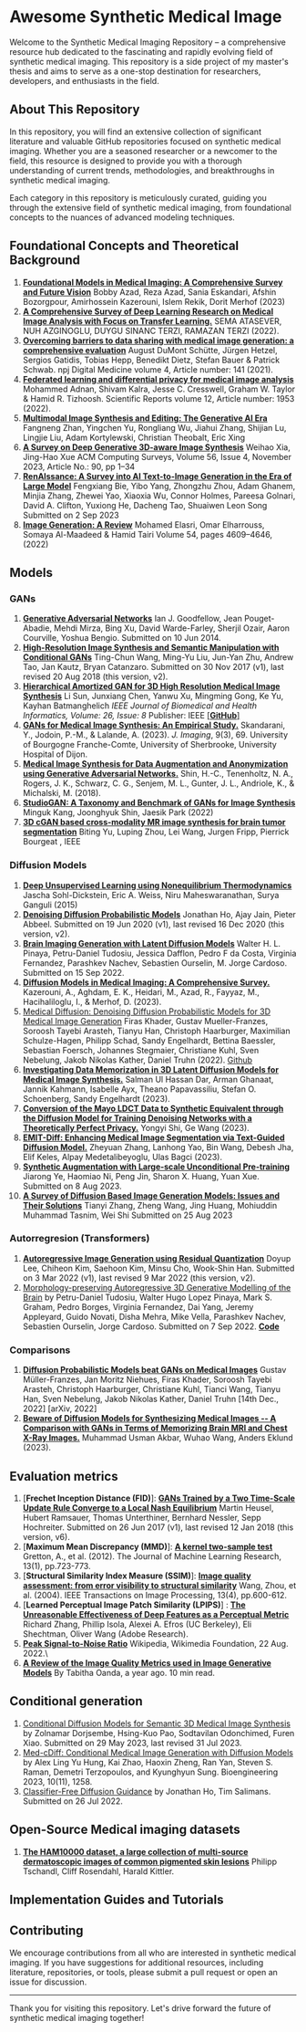 # Awesome Synthetic Medical Image

Welcome to the Synthetic Medical Imaging Repository – a comprehensive resource hub dedicated to the fascinating and rapidly evolving field of synthetic medical imaging. This repository is a side project of my master's thesis and aims to serve as a one-stop destination for researchers, developers, and enthusiasts in the field.

## About This Repository

In this repository, you will find an extensive collection of significant literature and valuable GitHub repositories focused on synthetic medical imaging. Whether you are a seasoned researcher or a newcomer to the field, this resource is designed to provide you with a thorough understanding of current trends, methodologies, and breakthroughs in synthetic medical imaging.

Each category in this repository is meticulously curated, guiding you through the extensive field of synthetic medical imaging, from foundational concepts to the nuances of advanced modeling techniques.

## Foundational Concepts and Theoretical Background
1. [**Foundational Models in Medical Imaging: A Comprehensive Survey and Future Vision**](https://arxiv.org/abs/2310.18689)  Bobby Azad, Reza Azad, Sania Eskandari, Afshin Bozorgpour, Amirhossein Kazerouni, Islem Rekik, Dorit Merhof (2023)
2. [**A Comprehensive Survey of Deep Learning Research on Medical Image Analysis with Focus on Transfer Learning.**](https://www.sciencedirect.com/science/article/abs/pii/S0899707122002856) SEMA ATASEVER, NUH AZGINOGLU, DUYGU SINANC TERZI, RAMAZAN TERZI (2022).
3. [**Overcoming barriers to data sharing with medical image generation: a comprehensive evaluation**](https://www.nature.com/articles/s41746-021-00507-3) August DuMont Schütte, Jürgen Hetzel, Sergios Gatidis, Tobias Hepp, Benedikt Dietz, Stefan Bauer & Patrick Schwab. npj Digital Medicine volume 4, Article number: 141 (2021).
4. [**Federated learning and differential privacy for medical image analysis**](https://www.nature.com/articles/s41598-022-05539-7) Mohammed Adnan, Shivam Kalra, Jesse C. Cresswell, Graham W. Taylor & Hamid R. Tizhoosh. Scientific Reports volume 12, Article number: 1953 (2022).
5. [**Multimodal Image Synthesis and Editing: The Generative AI Era**](https://arxiv.org/abs/2112.13592) Fangneng Zhan, Yingchen Yu, Rongliang Wu, Jiahui Zhang, Shijian Lu, Lingjie Liu, Adam Kortylewski, Christian Theobalt, Eric Xing
6. [**A Survey on Deep Generative 3D-aware Image Synthesis**](https://doi.org/10.1145/3626193) Weihao Xia, Jing-Hao Xue ACM Computing Surveys, Volume 56, Issue 4, November 2023, Article No.: 90, pp 1–34
7. [**RenAIssance: A Survey into AI Text-to-Image Generation in the Era of Large Model**](https://arxiv.org/abs/2309.00810) Fengxiang Bie, Yibo Yang, Zhongzhu Zhou, Adam Ghanem, Minjia Zhang, Zhewei Yao, Xiaoxia Wu, Connor Holmes, Pareesa Golnari, David A. Clifton, Yuxiong He, Dacheng Tao, Shuaiwen Leon Song Submitted on 2 Sep 2023
8. [**Image Generation: A Review**](https://link.springer.com/article/10.1007/s11063-022-10777-x) Mohamed Elasri, Omar Elharrouss, Somaya Al-Maadeed & Hamid Tairi Volume 54, pages 4609–4646, (2022)




## Models
### GANs
1. [**Generative Adversarial Networks**](https://arxiv.org/abs/1406.2661) Ian J. Goodfellow, Jean Pouget-Abadie, Mehdi Mirza, Bing Xu, David Warde-Farley, Sherjil Ozair, Aaron Courville, Yoshua Bengio. Submitted on 10 Jun 2014.
2. [**High-Resolution Image Synthesis and Semantic Manipulation with Conditional GANs**](https://arxiv.org/abs/1711.11585) Ting-Chun Wang, Ming-Yu Liu, Jun-Yan Zhu, Andrew Tao, Jan Kautz, Bryan Catanzaro. Submitted on 30 Nov 2017 (v1), last revised 20 Aug 2018 (this version, v2).
3. [**Hierarchical Amortized GAN for 3D High Resolution Medical Image Synthesis**](https://ieeexplore.ieee.org/abstract/document/9770375) Li Sun, Junxiang Chen, Yanwu Xu, Mingming Gong, Ke Yu, Kayhan Batmanghelich *IEEE Journal of Biomedical and Health Informatics, Volume: 26, Issue: 8*  Publisher: IEEE [[**GitHub**]](https://github.com/batmanlab/HA-GAN/tree/master)
4. [**GANs for Medical Image Synthesis: An Empirical Study.**](https://www.mdpi.com/2313-433X/9/3/69)
   Skandarani, Y., Jodoin, P.-M., & Lalande, A. (2023). *J. Imaging*, 9(3), 69. University of Bourgogne Franche-Comte, University of Sherbrooke, University Hospital of Dijon.
5. [**Medical Image Synthesis for Data Augmentation and Anonymization using Generative Adversarial Networks.**](https://arxiv.org/abs/1807.10225)
   Shin, H.-C., Tenenholtz, N. A., Rogers, J. K., Schwarz, C. G., Senjem, M. L., Gunter, J. L., Andriole, K., & Michalski, M. (2018).
6. [**StudioGAN: A Taxonomy and Benchmark of GANs for Image Synthesis**](https://arxiv.org/abs/2206.09479) Minguk Kang, Joonghyuk Shin, Jaesik Park (2022)
7. [**3D cGAN based cross-modality MR image synthesis for brain tumor segmentation**](https://ieeexplore.ieee.org/abstract/document/8363653) Biting Yu, Luping Zhou, Lei Wang, Jurgen Fripp, Pierrick Bourgeat , IEEE

### Diffusion Models
1. [**Deep Unsupervised Learning using Nonequilibrium Thermodynamics**](https://arxiv.org/abs/1503.03585) Jascha Sohl-Dickstein, Eric A. Weiss, Niru Maheswaranathan, Surya Ganguli (2015)
2. [**Denoising Diffusion Probabilistic Models**](https://arxiv.org/abs/2006.11239) Jonathan Ho, Ajay Jain, Pieter Abbeel. Submitted on 19 Jun 2020 (v1), last revised 16 Dec 2020 (this version, v2).
3. [**Brain Imaging Generation with Latent Diffusion Models**](https://arxiv.org/abs/2209.07162) Walter H. L. Pinaya, Petru-Daniel Tudosiu, Jessica Dafflon, Pedro F da Costa, Virginia Fernandez, Parashkev Nachev, Sebastien Ourselin, M. Jorge Cardoso. Submitted on 15 Sep 2022.
4. [**Diffusion Models in Medical Imaging: A Comprehensive Survey.**](https://www.sciencedirect.com/science/article/abs/pii/S1361841523001068) Kazerouni, A., Aghdam, E. K., Heidari, M., Azad, R., Fayyaz, M., Hacihaliloglu, I., & Merhof, D. (2023).
5. [Medical Diffusion: Denoising Diffusion Probabilistic Models for 3D Medical Image Generation](https://www.nature.com/articles/s41598-023-34341-2) Firas Khader, Gustav Mueller-Franzes, Soroosh Tayebi Arasteh, Tianyu Han, Christoph Haarburger, Maximilian Schulze-Hagen, Philipp Schad, Sandy Engelhardt, Bettina Baessler, Sebastian Foersch, Johannes Stegmaier, Christiane Kuhl, Sven Nebelung, Jakob Nikolas Kather, Daniel Truhn (2022). [Github](https://github.com/FirasGit/medicaldiffusion)
6. [**Investigating Data Memorization in 3D Latent Diffusion Models for Medical Image Synthesis.**](https://arxiv.org/abs/2307.01148) Salman Ul Hassan Dar, Arman Ghanaat, Jannik Kahmann, Isabelle Ayx, Theano Papavassiliu, Stefan O. Schoenberg, Sandy Engelhardt (2023).
7. [**Conversion of the Mayo LDCT Data to Synthetic Equivalent through the Diffusion Model for Training Denoising Networks with a Theoretically Perfect Privacy.**](https://arxiv.org/abs/2301.06604) Yongyi Shi, Ge Wang (2023).
8. [**EMIT-Diff: Enhancing Medical Image Segmentation via Text-Guided Diffusion Model.**](https://arxiv.org/abs/2310.12868) Zheyuan Zhang, Lanhong Yao, Bin Wang, Debesh Jha, Elif Keles, Alpay Medetalibeyoglu, Ulas Bagci (2023).
9. [**Synthetic Augmentation with Large-scale Unconditional Pre-training**](https://arxiv.org/abs/2308.04020) Jiarong Ye, Haomiao Ni, Peng Jin, Sharon X. Huang, Yuan Xue. Submitted on 8 Aug 2023.
10. [**A Survey of Diffusion Based Image Generation Models: Issues and Their Solutions**](https://arxiv.org/abs/2308.13142) Tianyi Zhang, Zheng Wang, Jing Huang, Mohiuddin Muhammad Tasnim, Wei Shi Submitted on 25 Aug 2023

### Autorregresion (Transformers)
1. [**Autoregressive Image Generation using Residual Quantization**](https://arxiv.org/abs/2203.01941) Doyup Lee, Chiheon Kim, Saehoon Kim, Minsu Cho, Wook-Shin Han. Submitted on 3 Mar 2022 (v1), last revised 9 Mar 2022 (this version, v2).
2. [Morphology-preserving Autoregressive 3D Generative Modelling of the Brain](https://arxiv.org/abs/2209.03177) by Petru-Daniel Tudosiu, Walter Hugo Lopez Pinaya, Mark S. Graham, Pedro Borges, Virginia Fernandez, Dai Yang, Jeremy Appleyard, Guido Novati, Disha Mehra, Mike Vella, Parashkev Nachev, Sebastien Ourselin, Jorge Cardoso. Submitted on 7 Sep 2022. [**Code**](https://github.com/AmigoLab/SynthAnatomy)

### Comparisons
1. [**Diffusion Probabilistic Models beat GANs on Medical Images**](https://arxiv.org/abs/2212.07501) Gustav Müller-Franzes, Jan Moritz Niehues, Firas Khader, Soroosh Tayebi Arasteh, Christoph Haarburger, Christiane Kuhl, Tianci Wang, Tianyu Han, Sven Nebelung, Jakob Nikolas Kather, Daniel Truhn [14th Dec., 2022] [arXiv, 2022]
2. [**Beware of Diffusion Models for Synthesizing Medical Images -- A Comparison with GANs in Terms of Memorizing Brain MRI and Chest X-Ray Images.**](https://arxiv.org/abs/2305.07644) Muhammad Usman Akbar, Wuhao Wang, Anders Eklund (2023).

## Evaluation metrics
1. [**Frechet Inception Distance (FID)**]: [**GANs Trained by a Two Time-Scale Update Rule Converge to a Local Nash Equilibrium**](https://arxiv.org/abs/1706.08500) Martin Heusel, Hubert Ramsauer, Thomas Unterthiner, Bernhard Nessler, Sepp Hochreiter. Submitted on 26 Jun 2017 (v1), last revised 12 Jan 2018 (this version, v6).
2. [**Maximum Mean Discrepancy (MMD)**]: [**A kernel two-sample test**](https://www.jmlr.org/papers/volume13/gretton12a/gretton12a.pdf) Gretton, A., et al. (2012). The Journal of Machine Learning Research, 13(1), pp.723-773.
3. [**Structural Similarity Index Measure (SSIM)**]: [**Image quality assessment: from error visibility to structural similarity**](https://ieeexplore.ieee.org/document/1284395) Wang, Zhou, et al. (2004). IEEE Transactions on Image Processing, 13(4), pp.600-612.
4. [**Learned Perceptual Image Patch Similarity (LPIPS)**] : [**The Unreasonable Effectiveness of Deep Features as a Perceptual Metric**](https://arxiv.org/pdf/1801.03924.pdf) Richard Zhang, Phillip Isola, Alexei A. Efros (UC Berkeley), Eli Shechtman, Oliver Wang (Adobe Research).
5. [**Peak Signal-to-Noise Ratio**](https://en.wikipedia.org/wiki/Peak_signal-to-noise_ratio) Wikipedia, Wikimedia Foundation, 22 Aug. 2022.\
6. [**A Review of the Image Quality Metrics used in Image Generative Models**](https://blog.paperspace.com/review-metrics-image-synthesis-models/) By Tabitha Oanda, a year ago. 10 min read.

## Conditional generation
1. [Conditional Diffusion Models for Semantic 3D Medical Image Synthesis](https://arxiv.org/abs/2305.18453) by Zolnamar Dorjsembe, Hsing-Kuo Pao, Sodtavilan Odonchimed, Furen Xiao. Submitted on 29 May 2023, last revised 31 Jul 2023.
2. [Med-cDiff: Conditional Medical Image Generation with Diffusion Models](https://doi.org/10.3390/bioengineering10111258) by Alex Ling Yu Hung, Kai Zhao, Haoxin Zheng, Ran Yan, Steven S. Raman, Demetri Terzopoulos, and Kyunghyun Sung. Bioengineering 2023, 10(11), 1258.
3. [Classifier-Free Diffusion Guidance](https://arxiv.org/abs/2207.12598) by Jonathan Ho, Tim Salimans. Submitted on 26 Jul 2022.

## Open-Source Medical imaging datasets
1. [**The HAM10000 dataset, a large collection of multi-source dermatoscopic images of common pigmented skin lesions**](https://arxiv.org/abs/1803.10417) Philipp Tschandl, Cliff Rosendahl, Harald Kittler.

## Implementation Guides and Tutorials

## Contributing

We encourage contributions from all who are interested in synthetic medical imaging. If you have suggestions for additional resources, including literature, repositories, or tools, please submit a pull request or open an issue for discussion.

---

Thank you for visiting this repository. Let's drive forward the future of synthetic medical imaging together!

